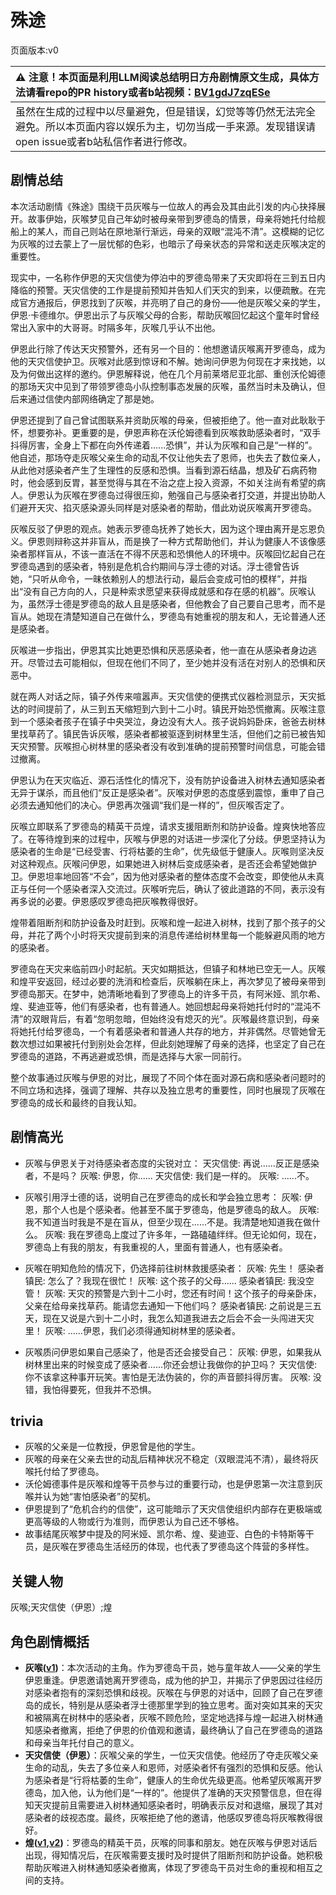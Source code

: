 # 殊途
页面版本:v0
 

| :warning: 注意！本页面是利用LLM阅读总结明日方舟剧情原文生成，具体方法请看repo的PR history或者b站视频：[BV1gdJ7zqESe](https://www.bilibili.com/video/BV1gdJ7zqESe/)         |
|:----------------------------|
| 虽然在生成的过程中以尽量避免，但是错误，幻觉等等仍然无法完全避免。所以本页面内容以娱乐为主，切勿当成一手来源。发现错误请open issue或者b站私信作者进行修改。|



## 剧情总结
本次活动剧情《殊途》围绕干员灰喉与一位故人的再会及其由此引发的内心抉择展开。故事伊始，灰喉梦见自己年幼时被母亲带到罗德岛的情景，母亲将她托付给舰船上的某人，而自己则站在原地渐行渐远，母亲的双眼“混沌不清”。这模糊的记忆为灰喉的过去蒙上了一层忧郁的色彩，也暗示了母亲状态的异常和送走灰喉决定的重要性。

现实中，一名称作伊恩的天灾信使为停泊中的罗德岛带来了天灾即将在三到五日内降临的预警。天灾信使的工作是提前预知并告知人们天灾的到来，以便疏散。在完成官方通报后，伊恩找到了灰喉，并亮明了自己的身份——他是灰喉父亲的学生，伊恩·卡德维尔。伊恩出示了与灰喉父母的合影，帮助灰喉回忆起这个童年时曾经常出入家中的大哥哥。时隔多年，灰喉几乎认不出他。

伊恩此行除了传达天灾预警外，还有另一个目的：他想邀请灰喉离开罗德岛，成为他的天灾信使护卫。灰喉对此感到惊讶和不解。她询问伊恩为何现在才来找她，以及为何做出这样的邀约。伊恩解释说，他在几个月前莱塔尼亚北部、重创沃伦姆德的那场天灾中见到了带领罗德岛小队控制事态发展的灰喉，虽然当时未及确认，但后来通过信使内部网络确定了那是她。

伊恩还提到了自己曾试图联系并资助灰喉的母亲，但被拒绝了。他一直对此耿耿于怀，想要弥补。更重要的是，伊恩声称在沃伦姆德看到灰喉救助感染者时，“双手抖得厉害，全身上下都在向外传递着......恐惧”，并认为灰喉和自己是“一样的”。他自述，那场夺走灰喉父亲生命的动乱不仅让他失去了恩师，也失去了数位亲人，从此他对感染者产生了生理性的反感和恐惧。当看到源石结晶，想及矿石病药物时，他会感到反胃，甚至觉得与其在不治之症上投入资源，不如关注尚有希望的病人。伊恩认为灰喉在罗德岛过得很压抑，勉强自己与感染者打交道，并提出协助人们避开天灾、掐灭感染源头同样是对感染者的帮助，借此劝说灰喉离开罗德岛。

灰喉反驳了伊恩的观点。她表示罗德岛抚养了她长大，因为这个理由离开是忘恩负义。伊恩则辩称这并非盲从，而是换了一种方式帮助他们，并认为健康人不该像感染者那样盲从，不该一直活在不得不厌恶和恐惧他人的环境中。灰喉回忆起自己在罗德岛遇到的感染者，特别是危机合约期间与浮士德的对话。浮士德曾告诉她，“只听从命令，一昧依赖别人的想法行动，最后会变成可怕的模样”，并指出“没有自己方向的人，只是种索求愿望来获得成就感和存在感的机器”。灰喉认为，虽然浮士德是罗德岛的敌人且是感染者，但他教会了自己要自己思考，而不是盲从。她现在清楚知道自己在做什么，罗德岛有她重视的朋友和人，无论普通人还是感染者。

灰喉进一步指出，伊恩其实比她更恐惧和厌恶感染者，他一直在从感染者身边逃开。尽管过去可能相似，但现在他们不同了，至少她并没有活在对别人的恐惧和厌恶中。

就在两人对话之际，镇子外传来喧嚣声。天灾信使的便携式仪器检测显示，天灾抵达的时间提前了，从三到五天缩短到六到十二小时。镇民开始恐慌撤离。灰喉注意到一个感染者孩子在镇子中央哭泣，身边没有大人。孩子说妈妈卧床，爸爸去树林里找草药了。镇民告诉灰喉，感染者都被驱逐到树林里生活，但他们之前已被告知天灾预警。灰喉担心树林里的感染者没有收到准确的提前预警时间信息，可能会错过撤离。

伊恩认为在天灾临近、源石活性化的情况下，没有防护设备进入树林去通知感染者无异于谋杀，而且他们“反正是感染者”。灰喉对伊恩的态度感到震惊，重申了自己必须去通知他们的决心。伊恩再次强调“我们是一样的”，但灰喉否定了。

灰喉立即联系了罗德岛的精英干员煌，请求支援阻断剂和防护设备。煌爽快地答应了。在等待煌到来的过程中，灰喉与伊恩的对话进一步深化了分歧。伊恩坚持认为感染者的生命是“已经受害、行将枯萎的生命”，优先级低于健康人。灰喉则坚决反对这种观点。灰喉问伊恩，如果她进入树林后变成感染者，是否还会希望她做护卫。伊恩坦率地回答“不会”，因为他对感染者的整体态度不会改变，即使他从未真正与任何一个感染者深入交流过。灰喉听完后，确认了彼此道路的不同，表示没有再多说的必要。伊恩感叹罗德岛把灰喉教得很好。

煌带着阻断剂和防护设备及时赶到。灰喉和煌一起进入树林，找到了那个孩子的父母，并花了两个小时将天灾提前到来的消息传递给树林里每一个能躲避风雨的地方的感染者。

罗德岛在天灾来临前四小时起航。天灾如期抵达，但镇子和林地已空无一人。灰喉和煌平安返回，经过必要的洗消和检查后，灰喉躺在床上，再次梦见了被母亲带到罗德岛那天。在梦中，她清晰地看到了罗德岛上的许多干员，有阿米娅、凯尔希、煌、斐迪亚等，他们有感染者，也有普通人。她回想起母亲将她托付时的“混沌不清”的双眼背后，有着“忽明忽暗，但始终没有熄灭的光”。灰喉最终意识到，母亲将她托付给罗德岛，一个有着感染者和普通人共存的地方，并非偶然。尽管她曾无数次想过如果被托付到别处会怎样，但此刻她理解了母亲的选择，也坚定了自己在罗德岛的道路，不再逃避或恐惧，而是选择与大家一同前行。

整个故事通过灰喉与伊恩的对比，展现了不同个体在面对源石病和感染者问题时的不同立场和选择，强调了理解、共存以及独立思考的重要性，同时也展现了灰喉在罗德岛的成长和最终的自我认知。
## 剧情高光
- 灰喉与伊恩关于对待感染者态度的尖锐对立：
  天灾信使: 再说......反正是感染者，不是吗？
  灰喉: 伊恩，你......
  天灾信使: 我们是一样的。
  灰喉: ......不。

- 灰喉引用浮士德的话，说明自己在罗德岛的成长和学会独立思考：
  灰喉: 伊恩，那个人也是个感染者。他甚至不属于罗德岛，他是罗德岛的敌人。
  灰喉: 我不知道当时我是不是在盲从，但至少现在......不是。我清楚地知道我在做什么。
  灰喉: 我在罗德岛上度过了许多年，一路磕磕绊绊。但无论如何，现在，罗德岛上有我的朋友，有我重视的人，里面有普通人，也有感染者。

- 灰喉在明知危险的情况下，仍选择前往树林救援感染者：
  灰喉: 先生！
  感染者镇民: 怎么了？我现在很忙！
  灰喉: 这个孩子的父母......
  感染者镇民: 我没空管！
  灰喉: 天灾的预警是六到十二小时，您还有时间！这个孩子的母亲卧床，父亲在给母亲找草药。能请您去通知一下他们吗？
  感染者镇民: 之前说是三五天，现在又说是六到十二小时，我怎么知道我进去之后会不会一头闯进天灾里！
  灰喉: ......伊恩，我们必须得通知树林里的感染者。

- 灰喉质问伊恩如果自己感染了，他是否还会接受自己：
  灰喉: 伊恩，如果我从树林里出来的时候变成了感染者......你还会想让我做你的护卫吗？
  天灾信使: 你不该拿这种事开玩笑。害怕是无法伪装的，你的声音颤抖得厉害。
  灰喉: 没错，我怕得要死，但我并不恐惧。
## trivia
- 灰喉的父亲是一位教授，伊恩曾是他的学生。
- 灰喉的母亲在父亲去世的动乱后精神状况不稳定（双眼混沌不清），最终将灰喉托付给了罗德岛。
- 沃伦姆德事件是灰喉和煌等干员参与过的重要行动，也是伊恩第一次注意到灰喉并认为她“害怕感染者”的契机。
- 伊恩提到了“危机合约的信使”，这可能暗示了天灾信使组织内部存在更极端或更高等级的人物或行为准则，而伊恩认为自己还不够格。
- 故事结尾灰喉梦中提及的阿米娅、凯尔希、煌、斐迪亚、白色的卡特斯等干员，是灰喉在罗德岛生活经历的体现，也代表了罗德岛这个阵营的多样性。
## 关键人物
灰喉;天灾信使（伊恩）;煌
## 角色剧情概括
-   **灰喉([v1](../chars/char_367_swllow.md))**：本次活动的主角。作为罗德岛干员，她与童年故人——父亲的学生伊恩重逢。伊恩邀请她离开罗德岛，成为他的护卫，并揭示了伊恩因过往经历对感染者抱有的深刻恐惧和歧视。灰喉在与伊恩的对话中，回顾了自己在罗德岛的成长，特别是从感染者浮士德那里学到的独立思考。面对突如其来的天灾和被隔离在树林中的感染者，灰喉不顾危险，坚定地选择与煌一起进入树林通知感染者撤离，拒绝了伊恩的价值观和邀请，最终确认了自己在罗德岛的道路和母亲当年托付自己的意义。
-   **天灾信使（伊恩）**：灰喉父亲的学生，一位天灾信使。他经历了夺走灰喉父亲生命的动乱，失去了多位亲人和恩师，对感染者怀有强烈的恐惧和反感。他认为感染者是“行将枯萎的生命”，健康人的生命优先级更高。他希望灰喉离开罗德岛，加入他，认为他们是“一样的”。他提供了准确的天灾预警信息，但在得知天灾提前且需要进入树林通知感染者时，明确表示反对和退缩，展现了其对感染者的歧视态度。最终，灰喉拒绝了他的邀请，他感叹罗德岛将灰喉教得很好。
-   **煌([v1](../chars/char_017_huang.md),[v2](../char_v3/char_017_huang.md))**：罗德岛的精英干员，灰喉的同事和朋友。她在灰喉与伊恩对话后出现，得知情况后，在灰喉需要支援时及时提供了阻断剂和防护设备。她积极帮助灰喉进入树林通知感染者撤离，体现了罗德岛干员对生命的重视和相互之间的支持。